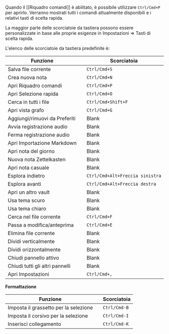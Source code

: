 Quando il [[Riquadro comandi]] è abilitato, è possibile utilizzare `Ctrl/Cmd+P` per aprirlo. Verranno mostrati tutti i comandi attualmente disponibili e i relativi tasti di scelta rapida.

La maggior parte delle scorciatoie da tastiera possono essere personalizzate in base alle proprie esigenze in Impostazioni => Tasti di scelta rapida.

L'elenco delle scorciatoie da tastiera predefinite è:

Funzione                        |   | Scorciatoia       
------------------------------- | - | ------------------
Salva file corrente             |   | `Ctrl/Cmd+S`      
Crea nuova nota                 |   | `Ctrl/Cmd+N`      
Apri Riquadro comandi           |   | `Ctrl/Cmd+P`      
Apri Selezione rapida           |   | `Ctrl/Cmd+O`      
Cerca in tutti i file           |   | `Ctrl/Cmd+Shift+F`
Apri vista grafo                |   | `Ctrl/Cmd+G`      
Aggiungi/rimuovi da Preferiti   |   | Blank             
Avvia registrazione audio       |   | Blank             
Ferma registrazione audio       |   | Blank             
Apri Importazione Markdown      |   | Blank             
Apri nota del giorno            |   | Blank             
Nuova nota Zettelkasten         |   | Blank             
Apri nota casuale               |   | Blank             
Esplora indietro                |   | `Ctrl/Cmd+Alt+Freccia sinistra`
Esplora avanti                  |   | `Ctrl/Cmd+Alt+Freccia destra`
Apri un altro vault             |   | Blank             
Usa tema scuro                  |   | Blank             
Usa tema chiaro                 |   | Blank             
Cerca nel file corrente         |   | `Ctrl/Cmd+F`      
Passa a modifica/anteprima      |   | `Ctrl/Cmd+E`      
Elimina file corrente           |   | Blank             
Dividi verticalmente            |   | Blank             
Dividi orizzontalmente          |   | Blank             
Chiudi pannello attivo          |   | Blank             
Chiudi tutti gli altri pannelli |   | Blank             
Apri Impostazioni               |   | `Ctrl/Cmd+,`      

**Formattazione**

Funzione                              |   | Scorciatoia 
------------------------------------- | - | ------------
Imposta il grassetto per la selezione |   | `Ctrl/Cmd-B`
Imposta il corsivo per la selezione   |   | `Ctrl/Cmd-I`
Inserisci collegamento                |   | `Ctrl/Cmd-K`
